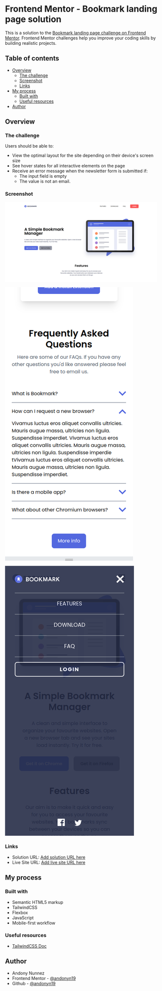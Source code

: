 # Frontend Mentor - Bookmark landing page solution

This is a solution to the [Bookmark landing page challenge on Frontend Mentor](https://www.frontendmentor.io/challenges/bookmark-landing-page-5d0b588a9edda32581d29158). Frontend Mentor challenges help you improve your coding skills by building realistic projects. 

## Table of contents

- [Overview](#overview)
  - [The challenge](#the-challenge)
  - [Screenshot](#screenshot)
  - [Links](#links)
- [My process](#my-process)
  - [Built with](#built-with)
  - [Useful resources](#useful-resources)
- [Author](#author)

## Overview

### The challenge

Users should be able to:

- View the optimal layout for the site depending on their device's screen size
- See hover states for all interactive elements on the page
- Receive an error message when the newsletter form is submitted if:
  - The input field is empty
  - The value is not an email.

### Screenshot

![](./screenshots/hero-desktop.png)

![](./screenshots/faq-active-mobile.png)

![](./screenshots/menu-active.mobile.png)


### Links

- Solution URL: [Add solution URL here](https://your-solution-url.com)
- Live Site URL: [Add live site URL here](https://your-live-site-url.com)

## My process

### Built with

- Semantic HTML5 markup
- TailwindCSS
- Flexbox
- JavaScript
- Mobile-first workflow

### Useful resources

- [TailwindCSS Doc](https://tailwindcss.com/docs/installation)

## Author

- Andony Nunnez
- Frontend Mentor - [@andonyn19](https://www.frontendmentor.io/profile/andonyn19)
- Github - [@andonyn19](https://github.com/andonyn19)